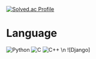 [![Solved.ac Profile](http://mazassumnida.wtf/api/v2/generate_badge?boj=songbum13)](https://solved.ac/songbum13/)

# Language
![Python](https://img.shields.io/badge/Python-3776AB.svg?&style=for-the-badge&logo=Python&logoColor=white)
![C](https://img.shields.io/badge/C-A8B9CC.svg?&style=for-the-badge&logo=C&logoColor=white)
![C++](https://img.shields.io/badge/C++-00599C.svg?&style=for-the-badge&logo=C++&logoColor=white)
\n
![Django]
